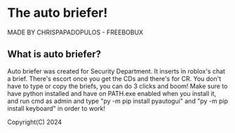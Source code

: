 # The auto briefer!

MADE BY CHRISPAPADOPULOS - FREEBOBUX

## What is auto briefer?
Auto briefer was created for Security Department. It inserts in roblox's chat a brief.
There's escort once you get the CDs and there's for CR.
You don't have to type or copy the briefs, you can do 3 clicks and boom!
Make sure to have python installed and have on PATH.exe enabled when you install it,
and run cmd as admin and type "py -m pip install pyautogui" and "py -m pip install keyboard" in order to work!

Copyright(C) 2024
